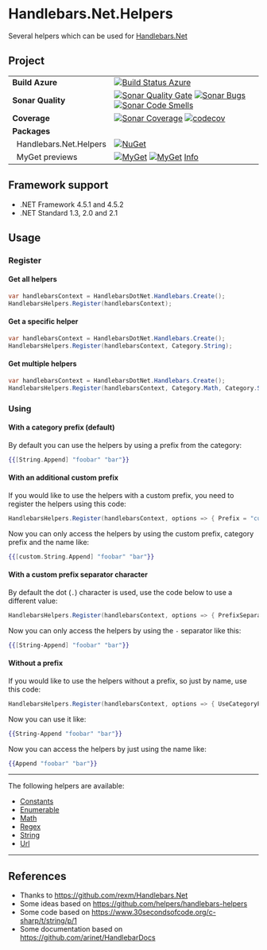 # Handlebars.Net.Helpers
Several helpers which can be used for [Handlebars.Net](https://github.com/rexm/Handlebars.Net)

## Project
| | |
| --- | --- |
| **Build Azure** | [![Build Status Azure](https://dev.azure.com/stef/Handlebars.Net.Helpers/_apis/build/status/CI?branchName=master)](https://dev.azure.com/stef/Handlebars.Net.Helpers/_build/latest?definitionId=36&branchName=master) |
| **Sonar Quality** | [![Sonar Quality Gate](https://sonarcloud.io/api/project_badges/measure?project=Handlebars.Net.Helpers&metric=alert_status)](https://sonarcloud.io/project/issues?id=Handlebars.Net.Helpers) [![Sonar Bugs](https://sonarcloud.io/api/project_badges/measure?project=Handlebars.Net.Helpers&metric=bugs)](https://sonarcloud.io/project/issues?id=Handlebars.Net.Helpers&resolved=false&types=BUG) [![Sonar Code Smells](https://sonarcloud.io/api/project_badges/measure?project=Handlebars.Net.Helpers&metric=code_smells)](https://sonarcloud.io/project/issues?id=Handlebars.Net.Helpers&resolved=false&types=CODE_SMELL)|
| **Coverage** | [![Sonar Coverage](https://sonarcloud.io/api/project_badges/measure?project=Handlebars.Net.Helpers&metric=coverage)](https://sonarcloud.io/component_measures?id=Handlebars.Net.Helpers&metric=coverage) [![codecov](https://codecov.io/gh/StefH/Handlebars.Net.Helpers/branch/master/graph/badge.svg)](https://codecov.io/gh/StefH/Handlebars.Net.Helpers) |
| **Packages** | |
| &nbsp;&nbsp;Handlebars.Net.Helpers | [![NuGet](https://buildstats.info/nuget/Handlebars.Net.Helpers)](https://www.nuget.org/packages/Handlebars.Net.Helpers) |
| &nbsp;&nbsp;MyGet previews | [![MyGet](https://buildstats.info/myget/handlebars_net_helpers/Handlebars.Net.Helpers?includePreReleases=true)](https://www.myget.org/feed/handlebars_net_helpers/package/nuget/Handlebars.Net.Helpers) [![MyGet](https://buildstats.info/myget/handlebars_net_helpers/Handlebars.Net.Helpers?includePreReleases=true)](https://www.myget.org/feed/handlebars_net_helpers/package/nuget/Handlebars.CSharp.Helpers) [Info](https://github.com/StefH/Handlebars.Net.Helpers/wiki/MyGet)|

## Framework support
- .NET Framework 4.5.1 and 4.5.2
- .NET Standard 1.3, 2.0 and 2.1

## Usage

### Register

#### Get all helpers
``` c#
var handlebarsContext = HandlebarsDotNet.Handlebars.Create();
HandlebarsHelpers.Register(handlebarsContext);
```

#### Get a specific helper
``` c#
var handlebarsContext = HandlebarsDotNet.Handlebars.Create();
HandlebarsHelpers.Register(handlebarsContext, Category.String);
```

#### Get multiple helpers
``` c#
var handlebarsContext = HandlebarsDotNet.Handlebars.Create();
HandlebarsHelpers.Register(handlebarsContext, Category.Math, Category.String);
```

### Using

#### With a category prefix (default)
By default you can use the helpers by using a prefix from the category:
``` handlebars
{{[String.Append] "foobar" "bar"}}
```

#### With an additional custom prefix
If you would like to use the helpers with a custom prefix, you need to register the helpers using this code:
``` c#
HandlebarsHelpers.Register(handlebarsContext, options => { Prefix = "custom"; });
```

Now you can only access the helpers by using the custom prefix, category prefix and the name like:
```handlebars
{{[custom.String.Append] "foobar" "bar"}}
```

#### With a custom prefix separator character
By default the dot (`.`) character is used, use the code below to use a different value:

``` c#
HandlebarsHelpers.Register(handlebarsContext, options => { PrefixSeparator = "-"; });
```

Now you can only access the helpers by using the `-` separator like this:
```handlebars
{{[String-Append] "foobar" "bar"}}
```

#### Without a prefix
If you would like to use the helpers without a prefix, so just by name, use this code:
``` c#
HandlebarsHelpers.Register(handlebarsContext, options => { UseCategoryPrefix = false; });
```

Now you can use it like:
``` handlebars
{{String-Append "foobar" "bar"}}
```

Now you can access the helpers by just using the name like:
```handlebars
{{Append "foobar" "bar"}}
```

***

The following helpers are available:
- [Constants](https://github.com/StefH/Handlebars.Net.Helpers/wiki/Constants)
- [Enumerable](https://github.com/StefH/Handlebars.Net.Helpers/wiki/Enumerable)
- [Math](https://github.com/StefH/Handlebars.Net.Helpers/wiki/Math)
- [Regex](https://github.com/StefH/Handlebars.Net.Helpers/wiki/Regex)
- [String](https://github.com/StefH/Handlebars.Net.Helpers/wiki/String)
- [Url](https://github.com/StefH/Handlebars.Net.Helpers/wiki/Url)

***
## References
- Thanks to https://github.com/rexm/Handlebars.Net
- Some ideas based on https://github.com/helpers/handlebars-helpers
- Some code based on https://www.30secondsofcode.org/c-sharp/t/string/p/1
- Some documentation based on https://github.com/arinet/HandlebarDocs
